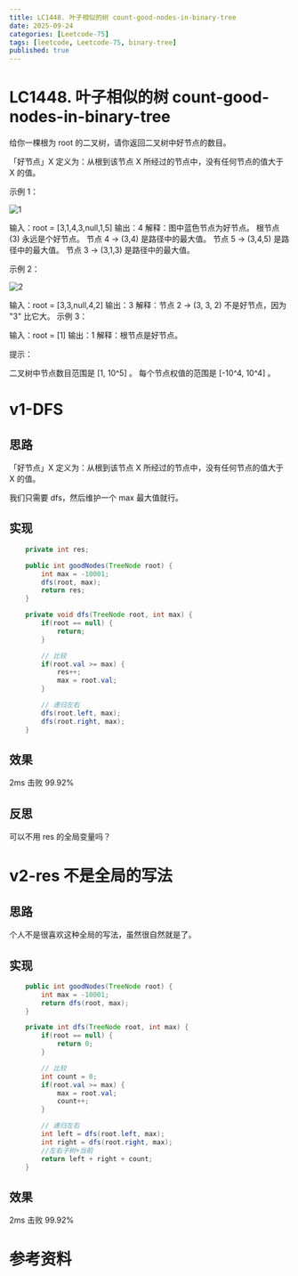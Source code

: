 ```yaml
---
title: LC1448. 叶子相似的树 count-good-nodes-in-binary-tree
date: 2025-09-24 
categories: [Leetcode-75]
tags: [leetcode, Leetcode-75, binary-tree]
published: true
---
```


# LC1448. 叶子相似的树 count-good-nodes-in-binary-tree


给你一棵根为 root 的二叉树，请你返回二叉树中好节点的数目。

「好节点」X 定义为：从根到该节点 X 所经过的节点中，没有任何节点的值大于 X 的值。

示例 1：

![1](https://assets.leetcode-cn.com/aliyun-lc-upload/uploads/2020/05/16/test_sample_1.png)

输入：root = [3,1,4,3,null,1,5]
输出：4
解释：图中蓝色节点为好节点。
根节点 (3) 永远是个好节点。
节点 4 -> (3,4) 是路径中的最大值。
节点 5 -> (3,4,5) 是路径中的最大值。
节点 3 -> (3,1,3) 是路径中的最大值。

示例 2：

![2](https://assets.leetcode-cn.com/aliyun-lc-upload/uploads/2020/05/16/test_sample_2.png)

输入：root = [3,3,null,4,2]
输出：3
解释：节点 2 -> (3, 3, 2) 不是好节点，因为 "3" 比它大。
示例 3：

输入：root = [1]
输出：1
解释：根节点是好节点。
 

提示：

二叉树中节点数目范围是 [1, 10^5] 。
每个节点权值的范围是 [-10^4, 10^4] 。
 


# v1-DFS

## 思路

「好节点」X 定义为：从根到该节点 X 所经过的节点中，没有任何节点的值大于 X 的值。

我们只需要 dfs，然后维护一个 max 最大值就行。

## 实现

```java
    private int res;

    public int goodNodes(TreeNode root) {
        int max = -10001;
        dfs(root, max);
        return res;
    }

    private void dfs(TreeNode root, int max) {
        if(root == null) {
            return;
        }

        // 比较
        if(root.val >= max) {
            res++;
            max = root.val;
        }

        // 递归左右
        dfs(root.left, max);
        dfs(root.right, max);
    }
```

## 效果

2ms 击败 99.92%

## 反思

可以不用 res 的全局变量吗？


# v2-res 不是全局的写法

## 思路

个人不是很喜欢这种全局的写法，虽然很自然就是了。

## 实现

```java
    public int goodNodes(TreeNode root) {
        int max = -10001;
        return dfs(root, max);
    }

    private int dfs(TreeNode root, int max) {
        if(root == null) {
            return 0;
        }

        // 比较
        int count = 0;
        if(root.val >= max) {
            max = root.val;
            count++;
        }

        // 递归左右
        int left = dfs(root.left, max);
        int right = dfs(root.right, max);
        //左右子树+当前
        return left + right + count;
    }
```

## 效果

2ms 击败 99.92%

# 参考资料